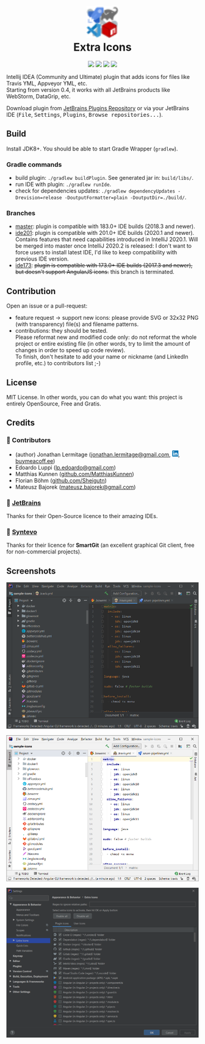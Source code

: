 <h1 align="center">
    <a href="https://travis-ci.org/jonathanlermitage/intellij-extra-icons-plugin">
      <img src="./resources/META-INF/pluginIcon.svg" width="84" height="84" alt="logo"/>
    </a><br/>
    Extra Icons
</h1>

<p align="center">
    <a href="https://travis-ci.org/jonathanlermitage/intellij-extra-icons-plugin"><img src="https://travis-ci.org/jonathanlermitage/intellij-extra-icons-plugin.svg?branch=master"/></a>
    <a href="https://plugins.jetbrains.com/plugin/11058-extra-icons"><img src="https://img.shields.io/jetbrains/plugin/v/11058-extra-icons.svg"/></a>
    <a href="https://plugins.jetbrains.com/plugin/11058-extra-icons"><img src="https://img.shields.io/jetbrains/plugin/d/11058-extra-icons.svg"/></a>
    <a href="https://github.com/jonathanlermitage/intellij-extra-icons-plugin/blob/master/LICENSE.txt"><img src="https://img.shields.io/github/license/jonathanlermitage/intellij-extra-icons-plugin.svg"/></a>
</p>

Intellij IDEA (Community and Ultimate) plugin that adds icons for files like Travis YML, Appveyor YML, etc.  
Starting from version 0.4, it works with all JetBrains products like WebStorm, DataGrip, etc.

Download plugin from [JetBrains Plugins Repository](https://plugins.jetbrains.com/plugin/11058-extra-icons) or via your JetBrains IDE (<kbd>File</kbd>, <kbd>Settings</kbd>, <kbd>Plugins</kbd>, <kbd>Browse repositories...</kbd>).

## Build

Install JDK8+. You should be able to start Gradle Wrapper (`gradlew`).

### Gradle commands

* build plugin: `./gradlew buildPlugin`. See generated jar in: `build/libs/`.
* run IDE with plugin: `./gradlew runIde`.
* check for dependencies updates: `./gradlew dependencyUpdates -Drevision=release -DoutputFormatter=plain -DoutputDir=./build/`.

### Branches

* [master](https://github.com/jonathanlermitage/intellij-extra-icons-plugin): plugin is compatible with 183.0+ IDE builds (2018.3 and newer).
* [ide201](https://github.com/jonathanlermitage/intellij-extra-icons-plugin/tree/ide201): plugin is compatible with 201.0+ IDE builds (2020.1 and newer). Contains features that need capabilities introduced in IntelliJ 2020.1. Will be merged into master once IntelliJ 2020.2 is released: I don't want to force users to install latest IDE, I'd like to keep compatibility with previous IDE version.
* [ide173](https://github.com/jonathanlermitage/intellij-extra-icons-plugin/tree/ide173): ~~plugin is compatible with 173.0+ IDE builds (2017.3 and newer), but doesn't support AngularJS icons.~~ this branch is terminated.

## Contribution

Open an issue or a pull-request:

* feature request -> support new icons: please provide SVG or 32x32 PNG (with transparency) file(s) and filename patterns.
* contributions: they should be tested.      
  Please reformat new and modified code only: do not reformat the whole project or entire existing file (in other words, try to limit the amount of changes in order to speed up code review).  
  To finish, don't hesitate to add your name or nickname (and LinkedIn profile, etc.) to contributors list ;-)

## License

MIT License. In other words, you can do what you want: this project is entirely OpenSource, Free and Gratis.

## Credits

### 🤝 Contributors

* (author) Jonathan Lermitage (<jonathan.lermitage@gmail.com>, [![linkedin](misc/linkedin_profile_badge.png)](https://www.linkedin.com/in/jonathan-lermitage-092711142/), [buymeacoff.ee](http://buymeacoff.ee/jlermitage))
* Edoardo Luppi (<lp.edoardo@gmail.com>)
* Matthias Kunnen ([github.com/MatthiasKunnen](https://github.com/MatthiasKunnen))
* Florian Böhm ([github.com/Sheigutn](https://github.com/Sheigutn))
* Mateusz Bajorek (<mateusz.bajorek@gmail.com>)

### 🤝 [JetBrains](https://www.jetbrains.com/idea/)

Thanks for their Open-Source licence to their amazing IDEs.

### 🤝 [Syntevo](https://www.syntevo.com/smartgit/)

Thanks for their licence for **SmartGit** (an excellent graphical Git client, free for non-commercial projects).

## Screenshots

![Dark Screenshot](misc/screenshots/intellijidea-ce_dark.png)

![Screenshot](misc/screenshots/intellijidea-ce.png)

![Config Panel Screenshot](misc/screenshots/config-panel.png)
